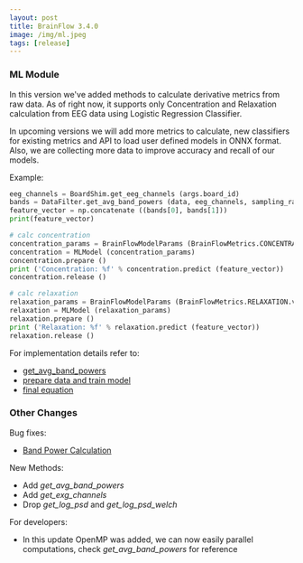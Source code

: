 ```yaml
---
layout: post
title: BrainFlow 3.4.0
image: /img/ml.jpeg
tags: [release]
---
```


### ML Module

In this version we've added methods to calculate derivative metrics from raw data. As of right now, it supports only Concentration and Relaxation calculation from EEG data using Logistic Regression Classifier.

In upcoming versions we will add more metrics to calculate, new classifiers for existing metrics and API to load user defined models in ONNX format. Also, we are collecting more data to improve accuracy and recall of our models.

Example:

```python
eeg_channels = BoardShim.get_eeg_channels (args.board_id)
bands = DataFilter.get_avg_band_powers (data, eeg_channels, sampling_rate, True)
feature_vector = np.concatenate ((bands[0], bands[1]))
print(feature_vector)

# calc concentration
concentration_params = BrainFlowModelParams (BrainFlowMetrics.CONCENTRATION.value, BrainFlowClassifiers.REGRESSION.value)
concentration = MLModel (concentration_params)
concentration.prepare ()
print ('Concentration: %f' % concentration.predict (feature_vector))
concentration.release ()

# calc relaxation
relaxation_params = BrainFlowModelParams (BrainFlowMetrics.RELAXATION.value, BrainFlowClassifiers.REGRESSION.value)
relaxation = MLModel (relaxation_params)
relaxation.prepare ()
print ('Relaxation: %f' % relaxation.predict (feature_vector))
relaxation.release ()
```

For implementation details refer to:

* [get_avg_band_powers](https://github.com/brainflow-dev/brainflow/blob/master/src/data_handler/data_handler.cpp)
* [prepare data and train model](https://github.com/brainflow-dev/brainflow/blob/master/src/ml/train/focus_classifiers.py)
* [final equation](https://github.com/brainflow-dev/brainflow/blob/master/src/ml/concentration_regression_classifier.cpp)

### Other Changes

Bug fixes:

* [Band Power Calculation](https://github.com/brainflow-dev/brainflow/issues/82)

New Methods:

* Add *get_avg_band_powers*
* Add *get_exg_channels*
* Drop *get_log_psd* and *get_log_psd_welch*

For developers:

* In this update OpenMP was added, we can now easily parallel computations, check *get_avg_band_powers* for reference
